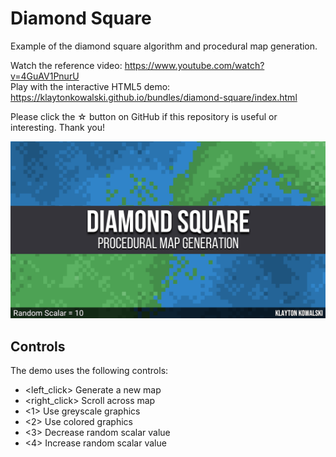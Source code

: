 # Diamond Square
Example of the diamond square algorithm and procedural map generation.

Watch the reference video: https://www.youtube.com/watch?v=4GuAV1PnurU  
Play with the interactive HTML5 demo: https://klaytonkowalski.github.io/bundles/diamond-square/index.html

Please click the ☆ button on GitHub if this repository is useful or interesting. Thank you!

![alt text](https://github.com/klaytonkowalski/diamond-square/blob/main/assets/thumbnail.png?raw=true)

## Controls
The demo uses the following controls:
  - <left_click> Generate a new map
  - <right_click> Scroll across map
  - <1> Use greyscale graphics
  - <2> Use colored graphics
  - <3> Decrease random scalar value
  - <4> Increase random scalar value
